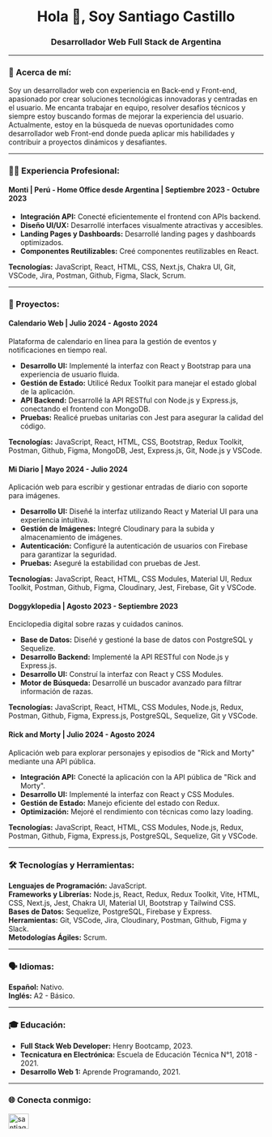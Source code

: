 <h1 align="center">Hola 👋, Soy Santiago Castillo</h1>
<h3 align="center">Desarrollador Web Full Stack de Argentina</h3>

---

<h3 align="left">🌱 Acerca de mí:</h3>
<p>
Soy un desarrollador web con experiencia en Back-end y Front-end, apasionado por crear soluciones tecnológicas innovadoras y centradas en el usuario. Me encanta trabajar en equipo, resolver desafíos técnicos y siempre estoy buscando formas de mejorar la experiencia del usuario. Actualmente, estoy en la búsqueda de nuevas oportunidades como desarrollador web Front-end donde pueda aplicar mis habilidades y contribuir a proyectos dinámicos y desafiantes.
</p>

---

<h3 align="left">👨‍💻 Experiencia Profesional:</h3>

<h4>Monti | Perú - Home Office desde Argentina | Septiembre 2023 - Octubre 2023</h4>
<ul>
  <li><strong>Integración API:</strong> Conecté eficientemente el frontend con APIs backend.</li>
  <li><strong>Diseño UI/UX:</strong> Desarrollé interfaces visualmente atractivas y accesibles.</li>
  <li><strong>Landing Pages y Dashboards:</strong> Desarrollé landing pages y dashboards optimizados.</li>
  <li><strong>Componentes Reutilizables:</strong> Creé componentes reutilizables en React.</li>
</ul>
<p><strong>Tecnologías:</strong> JavaScript, React, HTML, CSS, Next.js, Chakra UI, Git, VSCode, Jira, Postman, Github, Figma, Slack, Scrum.</p>

---

<h3 align="left">🚀 Proyectos:</h3>

<h4>Calendario Web | Julio 2024 - Agosto 2024</h4>
<p>Plataforma de calendario en línea para la gestión de eventos y notificaciones en tiempo real.</p>
<ul>
  <li><strong>Desarrollo UI:</strong> Implementé la interfaz con React y Bootstrap para una experiencia de usuario fluida.</li>
  <li><strong>Gestión de Estado:</strong> Utilicé Redux Toolkit para manejar el estado global de la aplicación.</li>
  <li><strong>API Backend:</strong> Desarrollé la API RESTful con Node.js y Express.js, conectando el frontend con MongoDB.</li>
  <li><strong>Pruebas:</strong> Realicé pruebas unitarias con Jest para asegurar la calidad del código.</li>
</ul>
<p><strong>Tecnologías:</strong> JavaScript, React, HTML, CSS, Bootstrap, Redux Toolkit, Postman, Github, Figma, MongoDB, Jest, Express.js, Git, Node.js y VSCode.</p>

<h4>Mi Diario | Mayo 2024 - Julio 2024</h4>
<p>Aplicación web para escribir y gestionar entradas de diario con soporte para imágenes.</p>
<ul>
  <li><strong>Desarrollo UI:</strong> Diseñé la interfaz utilizando React y Material UI para una experiencia intuitiva.</li>
  <li><strong>Gestión de Imágenes:</strong> Integré Cloudinary para la subida y almacenamiento de imágenes.</li>
  <li><strong>Autenticación:</strong> Configuré la autenticación de usuarios con Firebase para garantizar la seguridad.</li>
  <li><strong>Pruebas:</strong> Aseguré la estabilidad con pruebas de Jest.</li>
</ul>
<p><strong>Tecnologías:</strong> JavaScript, React, HTML, CSS Modules, Material UI, Redux Toolkit, Postman, Github, Figma, Cloudinary, Jest, Firebase, Git y VSCode.</p>

<h4>Doggyklopedia | Agosto 2023 - Septiembre 2023</h4>
<p>Enciclopedia digital sobre razas y cuidados caninos.</p>
<ul>
  <li><strong>Base de Datos:</strong> Diseñé y gestioné la base de datos con PostgreSQL y Sequelize.</li>
  <li><strong>Desarrollo Backend:</strong> Implementé la API RESTful con Node.js y Express.js.</li>
  <li><strong>Desarrollo UI:</strong> Construí la interfaz con React y CSS Modules.</li>
  <li><strong>Motor de Búsqueda:</strong> Desarrollé un buscador avanzado para filtrar información de razas.</li>
</ul>
<p><strong>Tecnologías:</strong> JavaScript, React, HTML, CSS Modules, Node.js, Redux, Postman, Github, Figma, Express.js, PostgreSQL, Sequelize, Git y VSCode.</p>

<h4>Rick and Morty | Julio 2024 - Agosto 2024</h4>
<p>Aplicación web para explorar personajes y episodios de "Rick and Morty" mediante una API pública.</p>
<ul>
  <li><strong>Integración API:</strong> Conecté la aplicación con la API pública de "Rick and Morty".</li>
  <li><strong>Desarrollo UI:</strong> Implementé la interfaz con React y CSS Modules.</li>
  <li><strong>Gestión de Estado:</strong> Manejo eficiente del estado con Redux.</li>
  <li><strong>Optimización:</strong> Mejoré el rendimiento con técnicas como lazy loading.</li>
</ul>
<p><strong>Tecnologías:</strong> JavaScript, React, HTML, CSS Modules, Node.js, Redux, Postman, Github, Figma, Express.js, PostgreSQL, Sequelize, Git y VSCode.</p>

---

<h3 align="left">🛠️ Tecnologías y Herramientas:</h3>
<p align="left">
  <strong>Lenguajes de Programación:</strong> JavaScript.
  <br>
  <strong>Frameworks y Librerías:</strong> Node.js, React, Redux, Redux Toolkit, Vite, HTML, CSS, Next.js, Jest, Chakra UI, Material UI, Bootstrap y Tailwind CSS.
  <br>
  <strong>Bases de Datos:</strong> Sequelize, PostgreSQL, Firebase y Express.
  <br>
  <strong>Herramientas:</strong> Git, VSCode, Jira, Cloudinary, Postman, Github, Figma y Slack.
  <br>
  <strong>Metodologías Ágiles:</strong> Scrum.
</p>

---

<h3 align="left">🗣️ Idiomas:</h3>
<p>
  <strong>Español:</strong> Nativo.
  <br>
  <strong>Inglés:</strong> A2 - Básico.
</p>

---

<h3 align="left">🎓 Educación:</h3>
<ul>
  <li><strong>Full Stack Web Developer:</strong> Henry Bootcamp, 2023.</li>
  <li><strong>Tecnicatura en Electrónica:</strong> Escuela de Educación Técnica N°1, 2018 - 2021.</li>
  <li><strong>Desarrollo Web 1:</strong> Aprende Programando, 2021.</li>
</ul>

---

<h3 align="left">🌐 Conecta conmigo:</h3>
<p align="left">
<a href="https://linkedin.com/in/santiago-castillo-dev" target="blank"><img align="center" src="https://raw.githubusercontent.com/rahuldkjain/github-profile-readme-generator/master/src/images/icons/Social/linked-in-alt.svg" alt="santiago-castillo-dev" height="30" width="40" /></a>
</p>

